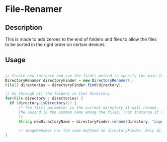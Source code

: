 # File-Renamer


## Description
This is made to add zeroes to the end of folders and files to allow the files to be sorted in the right order on certain devices.

## Usage 

```java

// Create new instance and use the find() method to specify the main folder which will be used
DirectoryRenamer directoryFinder = new DirectoryRenamer();
File[] directories = directoryFinder.find(directory);

// Go through all the folders in that directory
for(File directory : directories) {
  if (directory.isDirectory()) {
      /* The first parameter is the current directory it will rename. 
      The Second is the common name among the files. (For instance if the folders are named "album1" and "album2" the common name would be "album")
      */
      String newDirectoryName = directoryFinder.rename(directory, "page");
      
      // imageRenamer has the same mehthod as directoryFinder. Only difference is imageRenamer will only accept ".png", ".jpg", or ".jpeg" files.    
}
